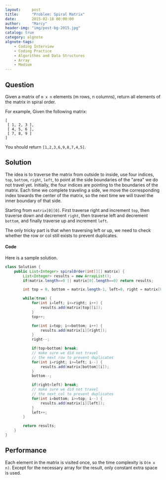 ```yaml
---
layout:     post
title:      "Problem: Spiral Matrix"
date:       2015-02-18 00:00:00
author:     "Marcy"
header-img: "img/post-bg-2015.jpg"
catalog: true
category: algnote
algnote-tags:
    - Coding Interview
    - Coding Practice
    - Algorithms and Data Structures
    - Array
    - Medium
---
```


## Question

Given a matrix of `m x n` elements (m rows, n columns), return all elements of the matrix in spiral order.

For example,
Given the following matrix:

```
[
 [ 1, 2, 3 ],
 [ 4, 5, 6 ],
 [ 7, 8, 9 ]
]
```
You should return `[1,2,3,6,9,8,7,4,5]`.

## Solution

The idea is to traverse the matrix from outside to inside, use four indices, `top`, `bottom`, `right`, `left`, to point at the side boundaries of the "area" we do not travel yet. Initially, the four indices are pointing to the boundaries of the matrix. Each time we complete traveling a side, we move the corresponding index towards the center of the matrix, so the next time we will travel the inner boundary of that side.

Starting from `matrix[0][0]`. First traverse right and increment `top`, then traverse down and decrement `right`, then traverse left and decrement `bottom`, and finally traverse up and increment `left`.

The only tricky part is that when traversing left or up, we need to check whether the row or col still exists to prevent duplicates.

#### Code

Here is a sample solution.

```java
class Solution {
    public List<Integer> spiralOrder(int[][] matrix) {
        List<Integer> results = new ArrayList();
        if(matrix.length==0 || matrix[0].length==0) return results;

        int top = 0, bottom = matrix.length-1, left=0, right = matrix[0].length-1;

        while(true) {
            for(int i=left; i<=right; i++) {
                results.add(matrix[top][i]);
            }
            top++;

            for(int i=top; i<=bottom; i++) {
                results.add(matrix[i][right]);
            }
            right--;

            if(top>bottom) break;
            // make sure we did not travel
            // the next row to prevent duplicates
            for(int i=right; i>=left; i--) {
                results.add(matrix[bottom][i]);
            }
            bottom--;

            if(right<left) break;
            // make sure we did not travel
            // the next col to prevent duplicates
            for(int i=bottom; i>=top; i--) {
                results.add(matrix[i][left]);
            }
            left++;
        }

        return results;
    }
}
```

## Performance

Each element in the matrix is visited once, so the time complexity is `O(m x n)`. Except for the necessary array for the result, only constant extra space is used.
